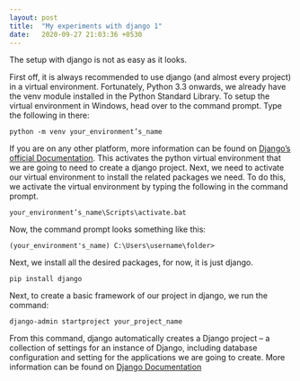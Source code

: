 ```yaml
---
layout: post
title:  "My experiments with django 1"
date:   2020-09-27 21:03:36 +0530
---
```

The setup with django is not as easy as it looks. 

First off, it is always recommended to use django (and almost every project) in a virtual environment. 
Fortunately, Python 3.3 onwards, we already have the venv module installed in the Python Standard Library. To setup the virtual environment in Windows, head over to the command prompt. Type the following in there:


    python -m venv your_environment’s_name


If you are on any other platform, more information can be found on [Django’s official Documentation][venv-docs]. 
This activates the python virtual environment that we are going to need to create a django project. Next, we need to activate our virtual environment to install the related packages we need. To do this, we activate the virtual environment by typing the following in the command prompt.


    your_environment’s_name\Scripts\activate.bat

  
Now, the command prompt looks something like this:


	(your_environment's_name) C:\Users\username\folder>


Next, we install all the desired packages, for now, it is just django.


	pip install django


Next, to create a basic framework of our project in django, we run the command:


	django-admin startproject your_project_name


From this command, django automatically creates a Django project – a collection of settings for an instance of Django, including database configuration and setting for the applications we are going to create. More information can be found on [Django Documentation][django-docs]


[django-docs]: https://docs.djangoproject.com/en/3.1/intro/tutorial01/
[venv-docs]: https://docs.python.org/3/library/venv.html

